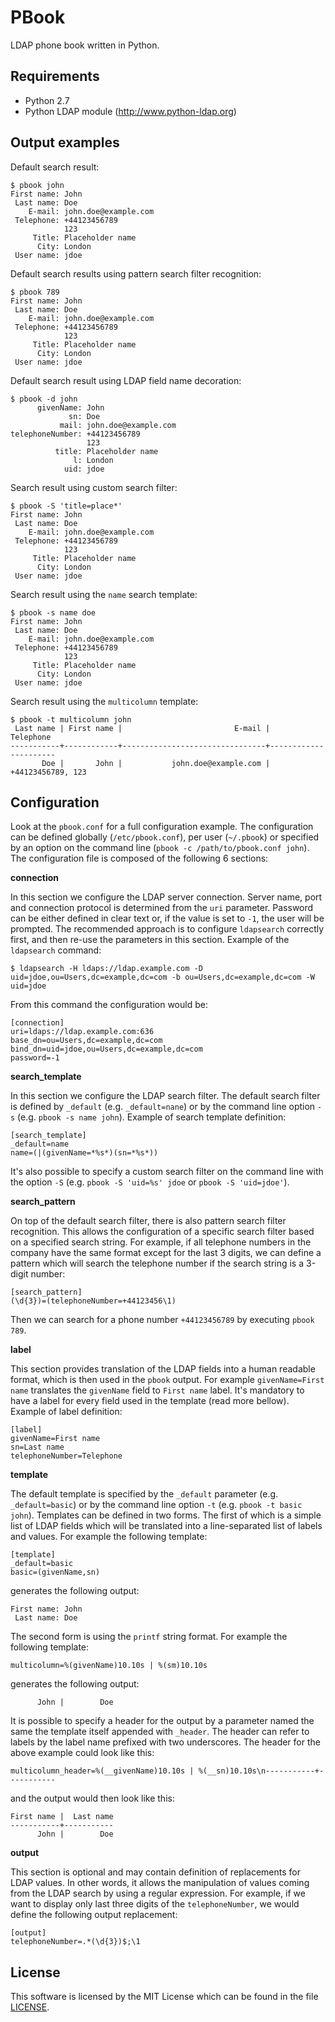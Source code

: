 PBook
=====

LDAP phone book written in Python.


Requirements
------------

* Python 2.7
* Python LDAP module (http://www.python-ldap.org)


Output examples
---------------

Default search result:

    $ pbook john
    First name: John
     Last name: Doe
        E-mail: john.doe@example.com
     Telephone: +44123456789
                123
         Title: Placeholder name
          City: London
     User name: jdoe

Default search results using pattern search filter recognition:

    $ pbook 789
    First name: John
     Last name: Doe
        E-mail: john.doe@example.com
     Telephone: +44123456789
                123
         Title: Placeholder name
          City: London
     User name: jdoe

Default search result using LDAP field name decoration:

    $ pbook -d john
          givenName: John
                 sn: Doe
               mail: john.doe@example.com
    telephoneNumber: +44123456789
                     123
              title: Placeholder name
                  l: London
                uid: jdoe

Search result using custom search filter:

    $ pbook -S 'title=place*'
    First name: John
     Last name: Doe
        E-mail: john.doe@example.com
     Telephone: +44123456789
                123
         Title: Placeholder name
          City: London
     User name: jdoe

Search result using the `name` search template:

    $ pbook -s name doe
    First name: John
     Last name: Doe
        E-mail: john.doe@example.com
     Telephone: +44123456789
                123
         Title: Placeholder name
          City: London
     User name: jdoe

Search result using the `multicolumn` template:

    $ pbook -t multicolumn john
     Last name | First name |                         E-mail |            Telephone
    -----------+------------+--------------------------------+----------------------
           Doe |       John |           john.doe@example.com |    +44123456789, 123


Configuration
-------------

Look at the `pbook.conf` for a full configuration example. The configuration
can be defined globally (`/etc/pbook.conf`), per user (`~/.pbook`) or specified
by an option on the command line (`pbook -c /path/to/pbook.conf john`). The
configuration file is composed of the following 6 sections:


**connection**

In this section we configure the LDAP server connection. Server name, port and
connection protocol is determined from the `uri` parameter. Password can be
either defined in clear text or, if the value is set to `-1`, the user will be
prompted. The recommended approach is to configure `ldapsearch` correctly
first, and then re-use the parameters in this section. Example of the
`ldapsearch` command:

    $ ldapsearch -H ldaps://ldap.example.com -D uid=jdoe,ou=Users,dc=example,dc=com -b ou=Users,dc=example,dc=com -W uid=jdoe

From this command the configuration would be:

    [connection]
    uri=ldaps://ldap.example.com:636
    base_dn=ou=Users,dc=example,dc=com
    bind_dn=uid=jdoe,ou=Users,dc=example,dc=com
    password=-1


**search_template**

In this section we configure the LDAP search filter. The default search filter
is defined by `_default` (e.g. `_default=nane`) or by the command line option
`-s` (e.g. `pbook -s name john`). Example of search template definition:

    [search_template]
    _default=name
    name=(|(givenName=*%s*)(sn=*%s*))

It's also possible to specify a custom search filter on the command line with
the option `-S` (e.g. `pbook -S 'uid=%s' jdoe` or `pbook -S 'uid=jdoe'`).


**search_pattern**

On top of the default search filter, there is also pattern search filter
recognition. This allows the configuration of a specific search filter based on
a specified search string. For example, if all telephone numbers in the company
have the same format except for the last 3 digits, we can define a pattern
which will search the telephone number if the search string is a 3-digit
number:

    [search_pattern]
    (\d{3})=(telephoneNumber=+44123456\1)

Then we can search for a phone number `+44123456789` by executing `pbook 789`.


**label**

This section provides translation of the LDAP fields into a human readable
format, which is then used in the `pbook` output. For example `givenName=First
name` translates the `givenName` field to `First name` label.  It's mandatory
to have a label for every field used in the template (read more bellow).
Example of label definition:

    [label]
    givenName=First name
    sn=Last name
    telephoneNumber=Telephone


**template**

The default template is specified by the `_default` parameter (e.g.
`_default=basic`) or by the command line option `-t` (e.g. `pbook -t basic
john`). Templates can be defined in two forms. The first of which is a simple
list of LDAP fields which will be translated into a line-separated list of
labels and values. For example the following template:

    [template]
    _default=basic
    basic=(givenName,sn)

generates the following output:

    First name: John
     Last name: Doe

The second form is using the `printf` string format. For example the following
template:

    multicolumn=%(givenName)10.10s | %(sm)10.10s

generates the following output:

          John |        Doe

It is possible to specify a header for the output by a parameter named the same
the template itself appended with `_header`. The header can refer to labels by
the label name prefixed with two underscores. The header for the above example
could look like this:

    multicolumn_header=%(__givenName)10.10s | %(__sn)10.10s\n-----------+-----------

and the output would then look like this:

    First name |  Last name
    -----------+-----------
          John |        Doe


**output**

This section is optional and may contain definition of replacements for LDAP
values. In other words, it allows the manipulation of values coming from the
LDAP search by using a regular expression. For example, if we want to display
only last three digits of the `telephoneNumber`, we would define the following
output replacement:

    [output]
    telephoneNumber=.*(\d{3})$;\1


License
-------

This software is licensed by the MIT License which can be found in the file
[LICENSE](http://github.com/jtyr/pbook/blob/master/LICENSE).
